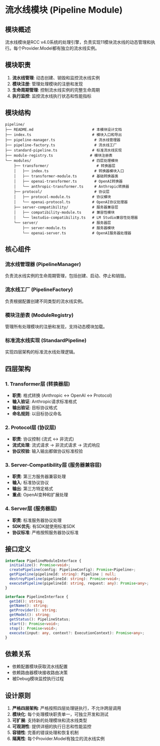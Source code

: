 # 流水线模块 (Pipeline Module)

## 模块概述

流水线模块是RCC v4.0系统的处理引擎，负责实现11模块流水线的动态管理和执行。每个Provider.Model都有独立的流水线实例。

## 模块职责

1. **流水线管理**: 动态创建、销毁和监控流水线实例
2. **模块注册**: 管理处理模块的注册和发现
3. **生命周期管理**: 控制流水线实例的完整生命周期
4. **执行监控**: 监控流水线执行状态和性能指标

## 模块结构

```
pipeline/
├── README.md                           # 本模块设计文档
├── index.ts                            # 模块入口和导出
├── pipeline-manager.ts                  # 流水线管理器
├── pipeline-factory.ts                  # 流水线工厂
├── standard-pipeline.ts                # 标准流水线实现
├── module-registry.ts                 # 模块注册表
└── modules/                            # 四层处理模块
    ├── transformer/                      # 转换器层
    │   ├── index.ts                     # 转换器模块入口
    │   ├── transformer-module.ts       # 基础转换器类
    │   ├── openai-transformer.ts        # OpenAI转换器
    │   └── anthropic-transformer.ts     # Anthropic转换器
    ├── protocol/                        # 协议层
    │   ├── protocol-module.ts          # 协议模块
    │   └── openai-protocol.ts          # OpenAI协议处理器
    ├── server-compatibility/           # 服务器兼容层
    │   ├── compatibility-module.ts     # 兼容性模块
    │   └── lmstudio-compatibility.ts   # LM Studio兼容性处理器
    └── server/                         # 服务器层
        ├── server-module.ts            # 服务器模块
        └── openai-server.ts            # OpenAI服务器处理器
```

## 核心组件

### 流水线管理器 (PipelineManager)
负责流水线实例的生命周期管理，包括创建、启动、停止和销毁。

### 流水线工厂 (PipelineFactory)
负责根据配置创建不同类型的流水线实例。

### 模块注册表 (ModuleRegistry)
管理所有处理模块的注册和发现，支持动态模块加载。

### 标准流水线实现 (StandardPipeline)
实现四层架构的标准流水线处理逻辑。

## 四层架构

### 1. Transformer层 (转换器层)
- **职责**: 格式转换 (Anthropic ↔ OpenAI ↔ Protocol)
- **输入验证**: Anthropic请求标准格式
- **输出验证**: 目标协议格式
- **命名规则**: 以目标协议命名

### 2. Protocol层 (协议层)
- **职责**: 协议控制 (流式 ↔ 非流式)
- **流式处理**: 流式请求 → 非流式请求 → 流式响应
- **协议校验**: 输入输出都做协议标准校验

### 3. Server-Compatibility层 (服务器兼容层)
- **职责**: 第三方服务器兼容处理
- **输入**: 标准协议协议
- **输出**: 第三方特定格式
- **重点**: OpenAI变种和扩展处理

### 4. Server层 (服务器层)
- **职责**: 标准服务器协议处理
- **SDK优先**: 有SDK就使用标准SDK
- **协议标准**: 严格按照服务器协议标准

## 接口定义

```typescript
interface PipelineModuleInterface {
  initialize(): Promise<void>;
  createPipeline(config: PipelineConfig): Promise<Pipeline>;
  getPipeline(pipelineId: string): Pipeline | null;
  destroyPipeline(pipelineId: string): Promise<void>;
  executePipeline(pipelineId: string, request: any): Promise<any>;
}

interface PipelineInterface {
  getId(): string;
  getName(): string;
  getProvider(): string;
  getModel(): string;
  getStatus(): PipelineStatus;
  start(): Promise<void>;
  stop(): Promise<void>;
  execute(input: any, context?: ExecutionContext): Promise<any>;
}
```

## 依赖关系

- 依赖配置模块获取流水线配置
- 依赖路由器模块接收路由决策
- 被Debug模块监控执行过程

## 设计原则

1. **严格四层架构**: 严格按照四层处理链执行，不允许跨层调用
2. **模块化**: 每个处理模块职责单一，可独立开发和测试
3. **可扩展**: 支持新的处理模块和流水线类型
4. **可观测性**: 提供详细的执行日志和性能监控
5. **容错性**: 完善的错误处理和恢复机制
6. **隔离性**: 每个Provider.Model有独立的流水线实例